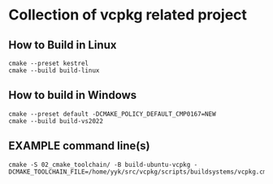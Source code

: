 # Collection of vcpkg related project

## How to Build in Linux

	cmake --preset kestrel
	cmake --build build-linux

## How to build in Windows

	cmake --preset default -DCMAKE_POLICY_DEFAULT_CMP0167=NEW
	cmake --build build-vs2022

## EXAMPLE command line(s)

	cmake -S 02_cmake_toolchain/ -B build-ubuntu-vcpkg -DCMAKE_TOOLCHAIN_FILE=/home/yyk/src/vcpkg/scripts/buildsystems/vcpkg.cmake
